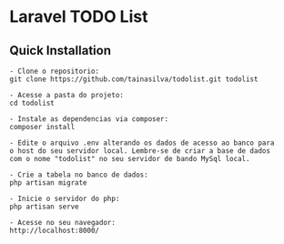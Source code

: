 # Laravel TODO List

## Quick Installation

    - Clone o repositorio:
    git clone https://github.com/tainasilva/todolist.git todolist

    - Acesse a pasta do projeto:
    cd todolist

    - Instale as dependencias via composer:
    composer install
    
    - Edite o arquivo .env alterando os dados de acesso ao banco para
    o host do seu servidor local. Lembre-se de criar a base de dados 
    com o nome "todolist" no seu servidor de bando MySql local.

    - Crie a tabela no banco de dados:
    php artisan migrate

    - Inicie o servidor do php:
    php artisan serve
    
    - Acesse no seu navegador:
    http://localhost:8000/

